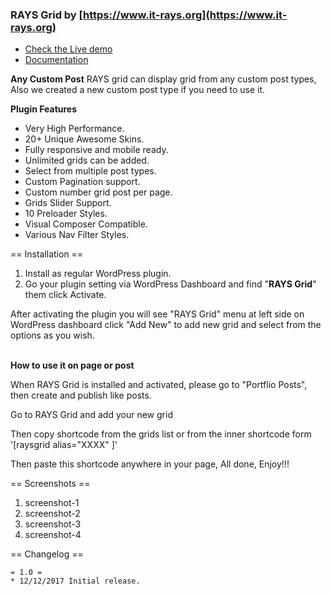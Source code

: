 ### RAYS Grid by  [https://www.it-rays.org](https://www.it-rays.org)

* [Check the Live demo](https://www.it-rays.org/raysgrid/)
* [Documentation](http://www.it-rays.net/docs/raysgrid/)


<strong>Any Custom Post</strong>
RAYS grid can display grid from any custom post types, Also we created a new custom post type if you need to use it.


<strong>Plugin Features</strong>

* Very High Performance.
* 20+ Unique Awesome Skins.
* Fully responsive and mobile ready.
* Unlimited grids can be added.
* Select from multiple post types.
* Custom Pagination support.
* Custom number grid post per page.
* Grids Slider Support.
* 10 Preloader Styles.
* Visual Composer Compatible.
* Various Nav Filter Styles.


== Installation ==

1. Install as regular WordPress plugin.<br />
2. Go your plugin setting via WordPress Dashboard and find "<strong>RAYS Grid</strong>" them click Activate.<br />

After activating the plugin you will see "RAYS Grid" menu at left side on WordPress dashboard click "Add New" to add new grid and select from the options as you wish.<br />

<br />
<strong>How to use it on page or post</strong><br />

When RAYS Grid is installed and activated, please go to "Portflio Posts", then create and publish like posts.<br />

Go to RAYS Grid and add your new grid<br />

Then copy shortcode from the grids list or from the inner shortcode form '[raysgrid  alias="XXXX" ]'<br />

Then paste this shortcode anywhere in your page, All done, Enjoy!!!<br />


== Screenshots ==

1. screenshot-1
2. screenshot-2
3. screenshot-3
4. screenshot-4

== Changelog ==

	= 1.0 =
    * 12/12/2017 Initial release.
